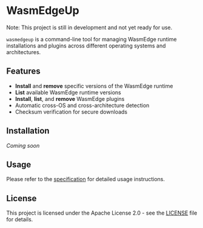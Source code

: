 # WasmEdgeUp

Note: This project is still in development and not yet ready for use.

`wasmedgeup` is a command-line tool for managing WasmEdge runtime installations and plugins across different operating systems and architectures.

## Features

- **Install** and **remove** specific versions of the WasmEdge runtime
- **List** available WasmEdge runtime versions
- **Install**, **list**, and **remove** WasmEdge plugins
- Automatic cross-OS and cross-architecture detection
- Checksum verification for secure downloads

## Installation

*Coming soon*

## Usage

Please refer to the [specification](spec.md) for detailed usage instructions.

## License

This project is licensed under the Apache License 2.0 - see the [LICENSE](LICENSE) file for details.